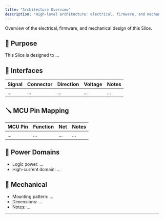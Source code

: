 ```yaml
---
title: "Architecture Overview"
description: "High-level architecture: electrical, firmware, and mechanical design notes for Slice DCMT."
---
```


Overview of the electrical, firmware, and mechanical design of this Slice.

## 🧠 Purpose

<!-- Briefly describe the function of the Slice -->

This Slice is designed to ...

## 🔌 Interfaces

| Signal | Connector | Direction | Voltage | Notes |
| ------ | --------- | --------- | ------- | ----- |
| ...    | ...       | ...       | ...     | ...   |

## 🪛 MCU Pin Mapping

| MCU Pin | Function | Net | Notes |
| ------- | -------- | --- | ----- |
| ...     | ...      | ... | ...   |

## 🔋 Power Domains

- Logic power: ...
- High-current domain: ...

## 🧩 Mechanical

- Mounting pattern: ...
- Dimensions: ...
- Notes: ...

---

<!-- Optional: Add block diagrams or images under docs/assets/ -->
